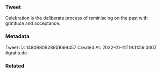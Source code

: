 ### Tweet
Celebration is the deliberate process of reminiscing on the past with gratitude and acceptance.

### Metadata
Tweet ID: 1480980828951699457
Created At: 2022-01-11T19:11:59.000Z
#gratitude

### Related

